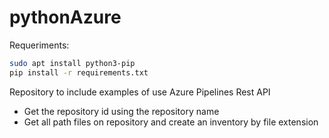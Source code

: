 # pythonAzure

Requeriments:
```sh
sudo apt install python3-pip
pip install -r requirements.txt
```

Repository to include examples of use Azure Pipelines Rest API
- Get the repository id using the repository name
- Get all path files on repository and create an inventory by file extension
